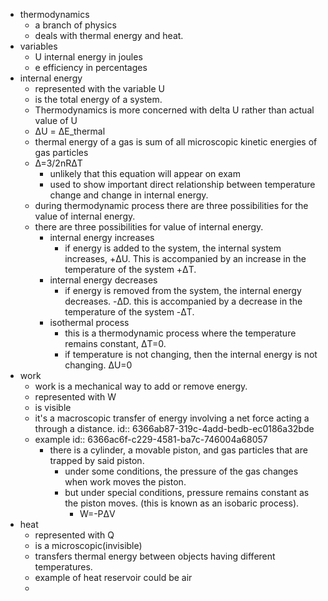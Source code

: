 - thermodynamics
	- a branch of physics
	- deals with thermal energy and heat.
- variables
	- U internal energy   in joules
	- e  efficiency           in percentages
- internal energy
	- represented with the variable U
	- is the total energy of a system.
	- Thermodynamics is more concerned with delta U rather than actual value of U
	- ΔU = ΔE_thermal
	- thermal energy of a gas is sum of all microscopic kinetic energies of gas particles
	- Δ=3/2nRΔT
		- unlikely that this equation will appear on exam
		- used to show important direct relationship between temperature change and change in internal energy.
	- during thermodynamic process there are three possibilities for the value of internal energy.
	- there are three possibilities for value of internal energy.
		- internal energy increases
			- if energy is added to the system, the internal system increases, +ΔU. This is accompanied by an increase in the temperature of the system +ΔT.
		- internal energy decreases
			- if energy is removed from the system, the internal energy decreases. -ΔD. this is accompanied by a decrease in the temperature of the system -ΔT.
		- isothermal process
			- this is a thermodynamic process where the temperature remains constant, ΔT=0.
			- if temperature is not changing, then the internal energy is not changing. ΔU=0
- work
	- work is a mechanical way to add or remove energy.
	- represented with W
	- is visible
	- it's a macroscopic transfer of energy involving a net force acting a through a distance.
	  id:: 6366ab87-319c-4add-bedb-ec0186a32bde
	- example
	  id:: 6366ac6f-c229-4581-ba7c-746004a68057
		- there is a cylinder, a movable piston, and gas particles that are trapped by said piston.
			- under some conditions, the pressure of the gas changes when work moves the piston.
			- but under special conditions, pressure remains constant as the piston moves. (this is known as an isobaric process).
				- W=-PΔV
- heat
	- represented with Q
	- is a microscopic(invisible)
	- transfers thermal energy between objects having different temperatures.
	- example of heat reservoir could be air
	-